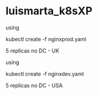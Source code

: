 # luismarta_k8sXP

using

kubectl create -f nginxprod.yaml

5 replicas no DC - UK


using

kubectl create -f nginxdev.yaml

5 replicas no DC - USA
  
